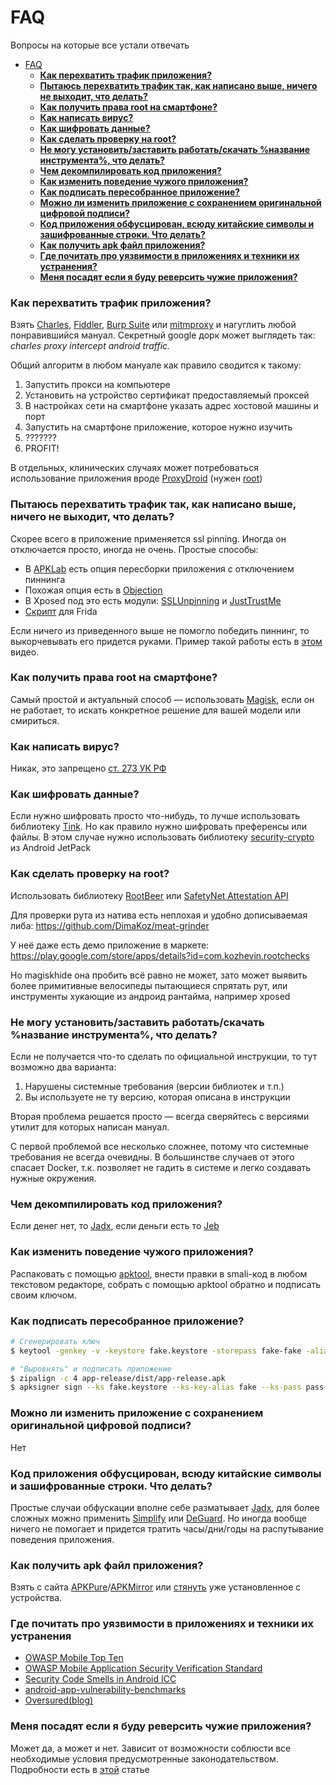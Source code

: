 # FAQ
Вопросы на которые все устали отвечать

- [FAQ](#faq)
    - [**Как перехватить трафик приложения?**](#как-перехватить-трафик-приложения)
    - [**Пытаюсь перехватить трафик так, как написано выше, ничего не выходит, что делать?**](#пытаюсь-перехватить-трафик-так-как-написано-выше-ничего-не-выходит-что-делать)
    - [**Как получить права root на смартфоне?**](#как-получить-права-root-на-смартфоне)
    - [**Как написать вирус?**](#как-написать-вирус)
    - [**Как шифровать данные?**](#как-шифровать-данные)
    - [**Как сделать проверку на root?**](#как-сделать-проверку-на-root)
    - [**Не могу установить/заставить работать/скачать %название инструмента%, что делать?**](#не-могу-установитьзаставить-работатьскачать-название-инструмента-что-делать)
    - [**Чем декомпилировать код приложения?**](#чем-декомпилировать-код-приложения)
    - [**Как изменить поведение чужого приложения?**](#как-изменить-поведение-чужого-приложения)
    - [**Как подписать пересобранное приложение?**](#как-подписать-пересобранное-приложение)
    - [**Можно ли изменить приложение с сохранением оригинальной цифровой подписи?**](#можно-ли-изменить-приложение-с-сохранением-оригинальной-цифровой-подписи)
    - [**Код приложения обфусцирован, всюду китайские символы и зашифрованные строки. Что делать?**](#код-приложения-обфусцирован-всюду-китайские-символы-и-зашифрованные-строки-что-делать)
    - [**Как получить apk файл приложения?**](#как-получить-apk-файл-приложения)
    - [**Где почитать про уязвимости в приложениях и техники их устранения?**](#где-почитать-про-уязвимости-в-приложениях-и-техники-их-устранения)
    - [**Меня посадят если я буду реверсить чужие приложения?**](#меня-посадят-если-я-буду-реверсить-чужие-приложения)

### **Как перехватить трафик приложения?**

Взять [Charles](https://www.charlesproxy.com/), [Fiddler](https://www.telerik.com/fiddler), [Burp Suite](https://portswigger.net/burp) или [mitmproxy](https://mitmproxy.org/) и нагуглить любой понравившийся мануал. Секретный google дорк может выглядеть так: *charles proxy intercept android traffic.*

Общий алгоритм в любом мануале как правило сводится к такому:

1. Запустить прокси на компьютере
2. Установить на устройство сертификат предоставляемый проксей
3. В настройках сети на смартфоне указать адрес хостовой машины и порт
4. Запустить на смартфоне приложение, которое нужно изучить
5. ???????
6. PROFIT!

В отдельных, клинических случаях может потребоваться использование приложения вроде [ProxyDroid](https://github.com/madeye/proxydroid) (нужен [root](#как-получить-права-root-на-смартфоне))

### **Пытаюсь перехватить трафик так, как написано выше, ничего не выходит, что делать?**

Скорее всего в приложение применяется ssl pinning. Иногда он отключается просто, иногда не очень. Простые способы:

- В [APKLab](https://github.com/APKLab/APKLab) есть опция пересборки приложения с отключением пиннинга
- Похожая опция есть в [Objection](https://github.com/sensepost/objection)
- В Xposed под это есть модули: [SSLUnpinning](https://repo.xposed.info/module/mobi.acpm.sslunpinning) и [JustTrustMe](https://github.com/Fuzion24/JustTrustMe)
- [Скрипт](https://codeshare.frida.re/@pcipolloni/universal-android-ssl-pinning-bypass-with-frida/) для Frida

Если ничего из приведенного выше не помогло победить пиннинг, то выкорчевывать его придется руками. Пример такой работы есть в [этом](https://www.youtube.com/watch?v=Xn6CSqJpf6I) видео.

### **Как получить права root на смартфоне?**

Самый простой и актуальный способ — использовать [Magisk](https://magisk.me/), если он не работает, то искать конкретное решение для вашей модели или смириться.

### **Как написать вирус?**

Никак, это запрещено [ст. 273 УК РФ](https://www.consultant.ru/document/cons_doc_LAW_10699/a4d58c1af8677d94b4fc8987c71b131f10476a76/)

### **Как шифровать данные?**
<!-- markdown-link-check-disable -->
Если нужно шифровать просто что-нибудь, то лучше использовать библиотеку [Tink](https://github.com/google/tink). Но как правило нужно шифровать преференсы или файлы. В этом случае нужно использовать библиотеку [security-crypto](https://developer.android.com/jetpack/androidx/releases/security) из Android JetPack
<!-- markdown-link-check-enable -->
### **Как сделать проверку на root?**
<!-- markdown-link-check-disable -->
Использовать библиотеку [RootBeer](https://github.com/scottyab/rootbeer) или [SafetyNet Attestation API](https://developer.android.com/training/safetynet/attestation)
<!-- markdown-link-check-enable -->

Для проверки рута из натива есть неплохая и удобно дописываемая либа:
https://github.com/DimaKoz/meat-grinder

У неё даже есть демо приложение в маркете:
https://play.google.com/store/apps/details?id=com.kozhevin.rootchecks

Но magiskhide она пробить всё равно не может, зато может выявить более примитивные велосипеды пытающиеся спрятать рут, или инструменты хукающие из андроид рантайма, например xposed

### **Не могу установить/заставить работать/скачать %название инструмента%, что делать?**

Если не получается что-то сделать по официальной инструкции, то тут возможно два варианта:

1. Нарушены системные требования (версии библиотек и т.п.)
2. Вы используете не ту версию, которая описана в инструкции

Вторая проблема решается просто — всегда сверяйтесь с версиями утилит для которых написан мануал.

С первой проблемой все несколько сложнее, потому что системные требования не всегда очевидны. В большинстве случаев от этого спасает Docker, т.к. позволяет не гадить в системе и легко создавать нужные окружения.

### **Чем декомпилировать код приложения?**

Если денег нет, то [Jadx](https://github.com/skylot/jadx), если деньги есть то [Jeb](https://www.pnfsoftware.com/jeb/android)

### **Как изменить поведение чужого приложения?**

Распаковать с помощью [apktool](https://ibotpeaches.github.io/Apktool/), внести правки в smali-код в любом текстовом редакторе, собрать с помощью apktool обратно и подписать своим ключом. 

### **Как подписать пересобранное приложение?**

```bash
# Сгенерировать ключ
$ keytool -genkey -v -keystore fake.keystore -storepass fake-fake -alias fake -keypass fake-fake -keyalg RSA -keysize 2048 -validity 10000

# "Выровнять" и подписать приложение
$ zipalign -c 4 app-release/dist/app-release.apk
$ apksigner sign --ks fake.keystore --ks-key-alias fake --ks-pass pass:fake-fake --key-pass pass:fake-fake app-release/dist/app-release.apk
```

### **Можно ли изменить приложение с сохранением оригинальной цифровой подписи?**

Нет

### **Код приложения обфусцирован, всюду китайские символы и зашифрованные строки. Что делать?**

Простые случаи обфускации вполне себе разматывает [Jadx](https://github.com/skylot/jadx), для более сложных можно применить [Simplify](https://github.com/CalebFenton/simplify) или [DeGuard](http://apk-deguard.com/). Но иногда вообще ничего не помогает и придется тратить часы/дни/годы на распутывание поведения приложения.

### **Как получить apk файл приложения?**
<!-- markdown-link-check-disable-next-line -->
Взять с сайта [APKPure](https://apkpure.com/)/[APKMirror](https://www.apkmirror.com/) или [стянуть](https://github.com/Android-Guards/apk-extractor) уже установленное с устройства. 

### **Где почитать про уязвимости в приложениях и техники их устранения**

- [OWASP Mobile Top Ten](https://owasp.org/www-project-mobile-top-10/)
- [OWASP Mobile Application Security Verification Standard](https://github.com/OWASP/owasp-masvs)
- [Security Code Smells in Android ICC](https://arxiv.org/pdf/1811.12713.pdf)
- [android-app-vulnerability-benchmarks](https://bitbucket.org/secure-it-i/android-app-vulnerability-benchmarks/src/master/)
- [Oversured(blog)](https://blog.oversecured.com/)

### **Меня посадят если я буду реверсить чужие приложения?**

Может да, а может и нет. Зависит от возможности соблюсти все необходимые условия предусмотренные законодательством. Подробности есть в [этой](https://xakep.ru/2016/09/02/reverse-rights/) статье
